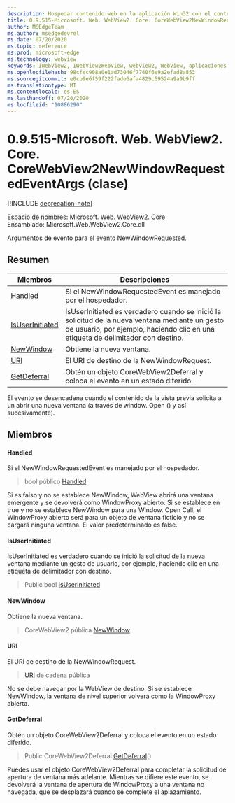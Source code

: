 ```yaml
---
description: Hospedar contenido web en la aplicación Win32 con el control Microsoft Edge WebView2
title: 0.9.515-Microsoft. Web. WebView2. Core. CoreWebView2NewWindowRequestedEventArgs
author: MSEdgeTeam
ms.author: msedgedevrel
ms.date: 07/20/2020
ms.topic: reference
ms.prod: microsoft-edge
ms.technology: webview
keywords: IWebView2, IWebView2WebView, webview2, WebView, aplicaciones Win32, Win32, Edge, ICoreWebView2, ICoreWebView2Controller, control de explorador, HTML Edge
ms.openlocfilehash: 98cfec908a0e1ad73046f7740f6e9a2efad8a853
ms.sourcegitcommit: e0cb9e6f59f222fade6afa4829c59524a9a9b9ff
ms.translationtype: MT
ms.contentlocale: es-ES
ms.lasthandoff: 07/20/2020
ms.locfileid: "10886290"
---
```

# 0.9.515-Microsoft. Web. WebView2. Core. CoreWebView2NewWindowRequestedEventArgs (clase) 

[!INCLUDE [deprecation-note](../../includes/deprecation-note.md)]

Espacio de nombres: Microsoft. Web. WebView2. Core \
Ensamblado: Microsoft.Web.WebView2.Core.dll

Argumentos de evento para el evento NewWindowRequested.

## Resumen

 Miembros                        | Descripciones
--------------------------------|---------------------------------------------
[Handled](#handled) | Si el NewWindowRequestedEvent es manejado por el hospedador.
[IsUserInitiated](#isuserinitiated) | IsUserInitiated es verdadero cuando se inició la solicitud de la nueva ventana mediante un gesto de usuario, por ejemplo, haciendo clic en una etiqueta de delimitador con destino.
[NewWindow](#newwindow) | Obtiene la nueva ventana.
[URI](#uri) | El URI de destino de la NewWindowRequest.
[GetDeferral](#getdeferral) | Obtén un objeto CoreWebView2Deferral y coloca el evento en un estado diferido.

El evento se desencadena cuando el contenido de la vista previa solicita a un abrir una nueva ventana (a través de window. Open () y así sucesivamente).

## Miembros

#### Handled 

Si el NewWindowRequestedEvent es manejado por el hospedador.

> bool público [Handled](#handled)

Si es falso y no se establece NewWindow, WebView abrirá una ventana emergente y se devolverá como WindowProxy abierto. Si se establece en true y no se establece NewWindow para una Window. Open Call, el WindowProxy abierto será para un objeto de ventana ficticio y no se cargará ninguna ventana. El valor predeterminado es false.

#### IsUserInitiated 

IsUserInitiated es verdadero cuando se inició la solicitud de la nueva ventana mediante un gesto de usuario, por ejemplo, haciendo clic en una etiqueta de delimitador con destino.

> Public bool [IsUserInitiated](#isuserinitiated)

#### NewWindow 

Obtiene la nueva ventana.

> CoreWebView2 pública [NewWindow](#newwindow)

#### URI 

El URI de destino de la NewWindowRequest.

> [URI](#uri) de cadena pública

No se debe navegar por la WebView de destino. Si se establece NewWindow, la ventana de nivel superior volverá como la WindowProxy abierta.

#### GetDeferral 

Obtén un objeto CoreWebView2Deferral y coloca el evento en un estado diferido.

> Public CoreWebView2Deferral [GetDeferral](#getdeferral)()

Puedes usar el objeto CoreWebView2Deferral para completar la solicitud de apertura de ventana más adelante. Mientras se difiere este evento, se devolverá la ventana de apertura de WindowProxy a una ventana no navegada, que se desplazará cuando se complete el aplazamiento.

